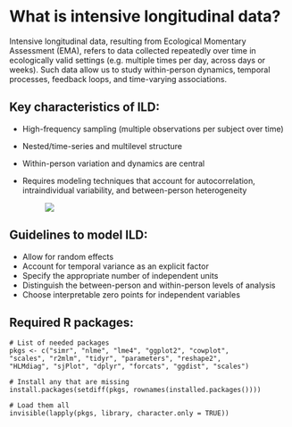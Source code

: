 # What is intensive longitudinal data?  
Intensive longitudinal data, resulting from Ecological Momentary Assessment (EMA), refers to data collected repeatedly over time in ecologically valid settings (e.g. multiple times per day, across days or weeks). Such data allow us to study within-person dynamics, temporal processes, feedback loops, and time-varying associations.
  
## Key characteristics of ILD:
- High-frequency sampling (multiple observations per subject over time)
- Nested/time-series and multilevel structure
- Within-person variation and dynamics are central
- Requires modeling techniques that account for autocorrelation, intraindividual variability, and between-person heterogeneity

  <figure>
    <img src="https://media.springernature.com/lw685/springer-static/image/chp%3A10.1007%2F978-3-319-57413-4_18/MediaObjects/323114_1_En_18_Fig2_HTML.png">
</figure>
  
## Guidelines to model ILD:
- Allow for random effects
- Account for temporal variance as an explicit factor 
- Specify the appropriate number of independent units
- Distinguish the between-person and within-person levels of analysis
- Choose interpretable zero points for independent variables


## Required R packages:
```
# List of needed packages
pkgs <- c("simr", "nlme", "lme4", "ggplot2", "cowplot",
"scales", "r2mlm", "tidyr", "parameters", "reshape2",
"HLMdiag", "sjPlot", "dplyr", "forcats", "ggdist", "scales")

# Install any that are missing
install.packages(setdiff(pkgs, rownames(installed.packages())))

# Load them all
invisible(lapply(pkgs, library, character.only = TRUE))
```
